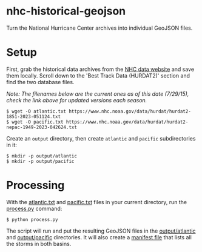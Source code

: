 # nhc-historical-geojson

Turn the National Hurricane Center archives into individual GeoJSON files.

# Setup

First, grab the historical data archives from the [NHC data website](http://www.nhc.noaa.gov/data/) and save them locally. Scroll down to the 'Best Track Data (HURDAT2)' section and find the two database files.

*Note: The filenames below are the current ones as of this date (7/29/15), check the link above for updated versions each season.*

```
$ wget -O atlantic.txt https://www.nhc.noaa.gov/data/hurdat/hurdat2-1851-2023-051124.txt
$ wget -O pacific.txt https://www.nhc.noaa.gov/data/hurdat/hurdat2-nepac-1949-2023-042624.txt
```

Create an `output` directory, then create `atlantic` and `pacific` subdirectories in it:
```
$ mkdir -p output/atlantic
$ mkdir -p output/pacific
```

# Processing

With the [atlantic.txt](atlantic.txt) and [pacific.txt](pacific.txt) files in your current directory, run the [process.py](process.py) command:
```
$ python process.py
```

The script will run and put the resulting GeoJSON files in the [output/atlantic](output/atlantic) and [output/pacific](output/pacific) directories. It will also create a [manifest file](output/manifest.json) that lists all the storms in both basins.

